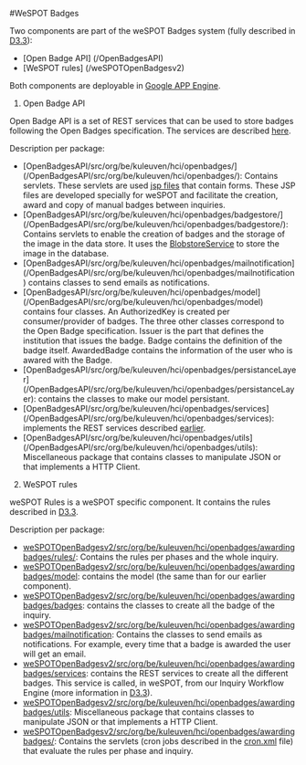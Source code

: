 #WeSPOT Badges

Two components are part of the weSPOT Badges system (fully described in [D3.3](wespot.net/en/public-deliverables)):

* [Open Badge API] (/OpenBadgesAPI)
* [WeSPOT rules] (/weSPOTOpenBadgesv2)

Both components are deployable in [Google APP Engine](https://appengine.google.com/).

 1. Open Badge API

Open Badge API is a set of REST services that can be used to store badges following the Open Badges specification. The services are described [here](http://wespot.net/apis/-/asset_publisher/84uK/wiki/id/21038428?redirect=http%3A%2F%2Fwespot.net%2Fapis%3Fp_p_id%3D101_INSTANCE_84uK%26p_p_lifecycle%3D0%26p_p_state%3Dnormal%26p_p_mode%3Dview%26p_p_col_id%3Dcolumn-2%26p_p_col_count%3D1).

Description per package:
  - [OpenBadgesAPI/src/org/be/kuleuven/hci/openbadges/] (/OpenBadgesAPI/src/org/be/kuleuven/hci/openbadges/): Contains servlets. These servlets are used [jsp files](/war/) that contain forms. These JSP files are developed specially for weSPOT and facilitate the creation, award and copy of manual badges between inquiries.   
  - [OpenBadgesAPI/src/org/be/kuleuven/hci/openbadges/badgestore/] (/OpenBadgesAPI/src/org/be/kuleuven/hci/openbadges/badgestore/): Contains servlets to enable the creation of badges and the storage of the image in the data store. It uses the [BlobstoreService](https://cloud.google.com/appengine/docs/java/javadoc/com/google/appengine/api/blobstore/BlobstoreService) to store the image in the database. 
  - [OpenBadgesAPI/src/org/be/kuleuven/hci/openbadges/mailnotification] (/OpenBadgesAPI/src/org/be/kuleuven/hci/openbadges/mailnotification) contains classes to send emails as notifications. 
  - [OpenBadgesAPI/src/org/be/kuleuven/hci/openbadges/model] (/OpenBadgesAPI/src/org/be/kuleuven/hci/openbadges/model) contains four classes. An AuthorizedKey is created per consumer/provider of badges. The three other classes correspond to the Open Badge specification. Issuer is the part that defines the institution that issues the badge. Badge contains the definition of the badge itself. AwardedBadge contains the information of the user who is awared with the Badge. 
  - [OpenBadgesAPI/src/org/be/kuleuven/hci/openbadges/persistanceLayer] (/OpenBadgesAPI/src/org/be/kuleuven/hci/openbadges/persistanceLayer): contains the classes to make our model persistant.
  - [OpenBadgesAPI/src/org/be/kuleuven/hci/openbadges/services] (/OpenBadgesAPI/src/org/be/kuleuven/hci/openbadges/services): implements the REST services described [earlier](http://wespot.net/apis/-/asset_publisher/84uK/wiki/id/21038428?redirect=http%3A%2F%2Fwespot.net%2Fapis%3Fp_p_id%3D101_INSTANCE_84uK%26p_p_lifecycle%3D0%26p_p_state%3Dnormal%26p_p_mode%3Dview%26p_p_col_id%3Dcolumn-2%26p_p_col_count%3D1). 
  - [OpenBadgesAPI/src/org/be/kuleuven/hci/openbadges/utils] (/OpenBadgesAPI/src/org/be/kuleuven/hci/openbadges/utils): Miscellaneous package that contains classes to manipulate JSON or that implements a HTTP Client. 

2. WeSPOT rules

weSPOT Rules is a weSPOT specific component. It contains the rules described in [D3.3](wespot.net/en/public-deliverables). 

Description per package:
 - [weSPOTOpenBadgesv2/src/org/be/kuleuven/hci/openbadges/awardingbadges/rules/](/weSPOTOpenBadgesv2/src/org/be/kuleuven/hci/openbadges/awardingbadges/rules/): Contains the rules per phases and the whole inquiry.
 - [weSPOTOpenBadgesv2/src/org/be/kuleuven/hci/openbadges/awardingbadges/model](/weSPOTOpenBadgesv2/src/org/be/kuleuven/hci/openbadges/awardingbadges/model/): contains the model (the same than for our earlier component).
 - [weSPOTOpenBadgesv2/src/org/be/kuleuven/hci/openbadges/awardingbadges/badges](/weSPOTOpenBadgesv2/src/org/be/kuleuven/hci/openbadges/awardingbadges/badges/): contains the classes to create all the badge of the inquiry.
 - [weSPOTOpenBadgesv2/src/org/be/kuleuven/hci/openbadges/awardingbadges/mailnotification](/weSPOTOpenBadgesv2/src/org/be/kuleuven/hci/openbadges/awardingbadges/mailnotification/): Contains the classes to send emails as notifications. For example, every time that a badge is awarded the user will get an email.
 - [weSPOTOpenBadgesv2/src/org/be/kuleuven/hci/openbadges/awardingbadges/services](/weSPOTOpenBadgesv2/src/org/be/kuleuven/hci/openbadges/awardingbadges/services): contains the REST services to create all the different badges. This service is called, in weSPOT, from our Inquiry Workflow Engine (more information in [D3.3](wespot.net/en/public-deliverables)). 
 - [weSPOTOpenBadgesv2/src/org/be/kuleuven/hci/openbadges/awardingbadges/utils](/weSPOTOpenBadgesv2/src/org/be/kuleuven/hci/openbadges/awardingbadges/utils): Miscellaneous package that contains classes to manipulate JSON or that implements a HTTP Client. 
 - [weSPOTOpenBadgesv2/src/org/be/kuleuven/hci/openbadges/awardingbadges/](/weSPOTOpenBadgesv2/src/org/be/kuleuven/hci/openbadges/awardingbadges/): Contains the servlets (cron jobs described in the [cron.xml](https://github.com/weSPOT/wespot_badges/blob/master/weSPOTOpenBadgesv2/war/WEB-INF/cron.xml) file) that evaluate the rules per phase and inquiry.
